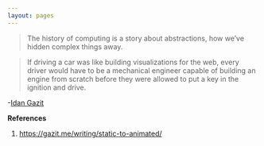 ```yaml
---
layout: pages
---
```


> The history of computing is a story about abstractions, how we’ve hidden complex things away. 
 
> If driving a car was like building visualizations for the web, every driver would have to be a mechanical engineer capable of building an engine from scratch before they were allowed to put a key in the ignition and drive.

-[Idan Gazit](https://gazit.me/writing/static-to-animated/) 

**References**
1. https://gazit.me/writing/static-to-animated/